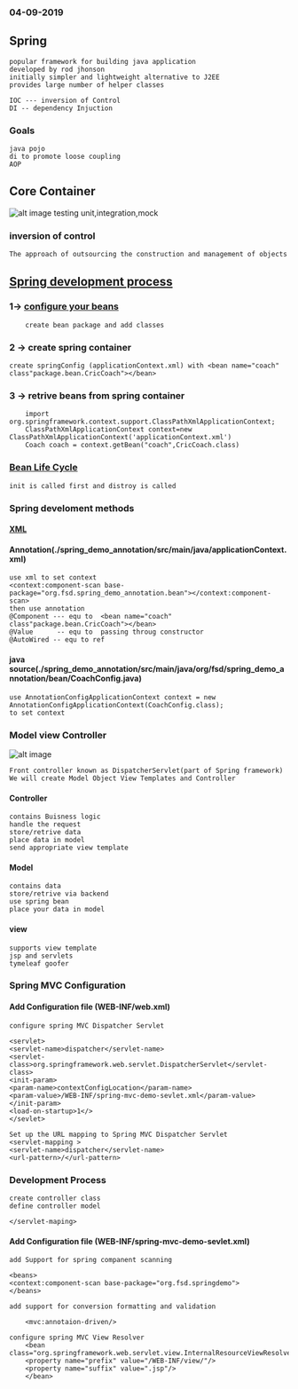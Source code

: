 ### 04-09-2019

## Spring

	popular framework for building java application
	developed by rod jhonson 
	initially simpler and lightweight alternative to J2EE
	provides large number of helper classes

	IOC --- inversion of Control
	DI -- dependency Injuction 

### Goals
	java pojo
	di to promote loose coupling
	AOP

## Core Container
![alt image](https://docs.spring.io/spring/docs/4.2.x/spring-framework-reference/html/images/spring-overview.png)
	testing unit,integration,mock 


### inversion of  control
	The approach of outsourcing the construction and management of objects
## [Spring development process](./spring_demo_maven)
### 1-> [configure your beans](./spring_demo_maven/)
		create bean package and add classes
### 2 -> create spring container
		
	create springConfig (applicationContext.xml) with <bean name="coach" class"package.bean.CricCoach"></bean>
### 3 -> retrive beans from spring container
		import org.springframework.context.support.ClassPathXmlApplicationContext;
		ClassPathXmlApplicationContext context=new ClassPathXmlApplicationContext('applicationContext.xml')
		Coach coach = context.getBean("coach",CricCoach.class)


### [Bean Life Cycle](https://i2.wp.com/www.dineshonjava.com/wp-content/uploads/2012/06/Spring-Bean-Life-Cycle.jpg?w=530&ssl=1)
	init is called first and distroy is called

### Spring develoment methods
#### [XML](#spring-development-process)
#### Annotation(./spring_demo_annotation/src/main/java/applicationContext.xml)
	use xml to set context 
	<context:component-scan base-package="org.fsd.spring_demo_annotation.bean"></context:component-scan>
	then use annotation 
	@Component --- equ to  <bean name="coach" class"package.bean.CricCoach"></bean>
	@Value		-- equ to  passing throug constructor
	@AutoWired -- equ to ref

#### java source(./spring_demo_annotation/src/main/java/org/fsd/spring_demo_annotation/bean/CoachConfig.java)
	use AnnotationConfigApplicationContext context = new AnnotationConfigApplicationContext(CoachConfig.class);
	to set context

### Model view Controller
![alt image](https://static.javatpoint.com/sppages/images/spring-web-model-view-controller.png)

	Front controller known as DispatcherServlet(part of Spring framework)
	We will create Model Object View Templates and Controller
#### Controller
	contains Buisness logic
	handle the request
	store/retrive data
	place data in model
	send appropriate view template
#### Model
	contains data
	store/retrive via backend
	use spring bean
	place your data in model
#### view
	supports view template 
	jsp and servlets
	tymeleaf goofer

### Spring MVC Configuration
#### Add Configuration file (WEB-INF/web.xml) 
	configure spring MVC Dispatcher Servlet

	<servlet>
	<servlet-name>dispatcher</servlet-name>
	<servlet-class>org.springframework.web.servlet.DispatcherServlet</servlet-class>
	<init-param>
	<param-name>contextConfigLocation</param-name>
	<param-value>/WEB-INF/spring-mvc-demo-sevlet.xml</param-value>
	</init-param>
	<load-on-startup>1</>
	</sevlet>
	
	Set up the URL mapping to Spring MVC Dispatcher Servlet
	<servlet-mapping >
	<servlet-name>dispatcher</servlet-name>
	<url-pattern>/</url-pattern>

### Development Process
	create controller class
	define controller model
	
	</servlet-maping>
	
#### Add Configuration file (WEB-INF/spring-mvc-demo-sevlet.xml)
	add Support for spring companent scanning

	<beans>
	<context:component-scan base-package="org.fsd.springdemo">
	</beans>

	add support for conversion formatting and validation
		
		<mvc:annotaion-driven/>

	configure spring MVC View Resolver
		<bean class="org.springframework.web.servlet.view.InternalResourceViewResolver">
		<property name="prefix" value="/WEB-INF/view/"/>
		<property name="suffix" value=".jsp"/>
		</bean>

